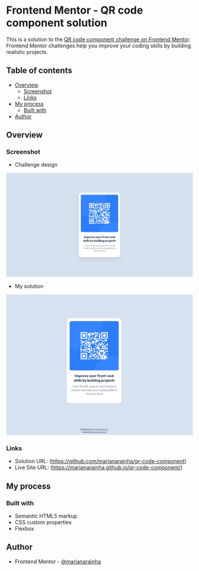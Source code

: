 # Frontend Mentor - QR code component solution

This is a solution to the [QR code component challenge on Frontend Mentor](https://www.frontendmentor.io/challenges/qr-code-component-iux_sIO_H).
<br>
Frontend Mentor challenges help you improve your coding skills by building realistic projects.

## Table of contents

- [Overview](#overview)
  - [Screenshot](#screenshot)
  - [Links](#links)
- [My process](#my-process)
  - [Built with](#built-with)
- [Author](#author)

## Overview

### Screenshot

- Challenge design

![](./design/desktop-design.jpg)

- My solution

![](./screenshot.jpg)

### Links

- Solution URL: (https://github.com/marianarainha/qr-code-component)
- Live Site URL: (https://marianarainha.github.io/qr-code-component/)

## My process

### Built with

- Semantic HTML5 markup
- CSS custom properties
- Flexbox

## Author

- Frontend Mentor - [@marianarainha](https://www.frontendmentor.io/profile/yourusername)
